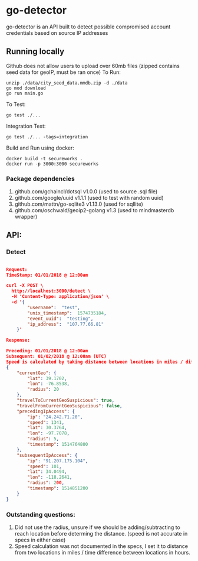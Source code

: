 # go-detector
go-detector is an API built to detect possible compromised account credentials based on source IP addresses

## Running locally
Github does not allow users to upload over 60mb files (zipped contains seed data for geoIP, must be ran once)
To Run:
```
unzip ./data/city_seed_data.mmdb.zip -d ./data
go mod download
go run main.go
```
To Test:
```
go test ./...
```
Integration Test:
```
go test ./... -tags=integration
```
Build and Run using docker:
```
docker build -t secureworks .
docker run -p 3000:3000 secureworks
```

### Package dependencies
1. github.com/gchaincl/dotsql v1.0.0 (used to source .sql file)
2. github.com/google/uuid v1.1.1 (used to test with random uuid)
3. github.com/mattn/go-sqlite3 v1.13.0 (used for sqllite)
4. github.com/oschwald/geoip2-golang v1.3 (used to mindmasterdb wrapper)

## API:
### Detect
```json

Request:
TimeStamp: 01/01/2018 @ 12:00am

curl -X POST \
  http://localhost:3000/detect \
  -H 'Content-Type: application/json' \
  -d '{
        "username":  "test",
		"unix_timestamp":  1574735184,
		"event_uuid":  "testing",
		"ip_address":  "107.77.66.81"
    }'

Response:

Preceding: 01/01/2018 @ 12:00am
Subsequent: 01/02/2018 @ 12:00am (UTC)
Speed is calculated by taking distance between locations in miles / diff in time in hours
{
	"currentGeo": {
		"lat": ​39.1702​,
		"lon": ​-76.8538​,
		"radius": 2​0
	},
	"travelToCurrentGeoSuspicious": true,
	"travelFromCurrentGeoSuspicious": false,
	"precedingIpAccess": {
		"ip": "24.242.71.20"​,
		"speed": 1341,
		"lat": ​30.3764​,
		"lon": ​-97.7078​,
		"radius": 5​​,
		"timestamp": 1514764800
	},
	"subsequentIpAccess": {
		"ip": "91.207.175.104"​,
		"speed": 101,
		"lat": ​34.0494​,
		"lon": ​-118.2641​,
		"radius": 2​00​,
		"timestamp": 1514851200
	}
}
```

### Outstanding questions:
1. Did not use the radius, unsure if we should be adding/subtracting to reach location before determing the distance. (speed is not accurate in specs in either case)
2. Speed calculation was not documented in the specs, I set it to distance from two locations in miles / time difference between locations in hours.
